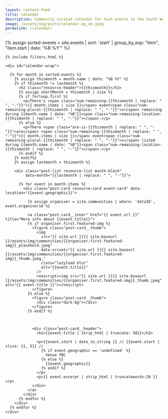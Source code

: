 ```yaml
---
layout: content-feed
title: Calendar
description: Community curated calendar for tech events in the South West.
image: /assets/img/posts/calendar-og_sm.jpeg
permalink: /calendar/
---
```


<section class="blog blog--resource blog--calendar">
  <div class="container">
    {% assign sorted-events = site.events | sort: 'start' | group_by_exp: "item", "item.start | date: '%B %Y'" %}

    {% include filters.html %}

    <div id="calendar-wrap">

      {% for month in sorted-events %}
        {% assign thismonth = month.name | date: "%B %Y" %}
        {% if thismonth != lastmonth %}
          <h2 class="resource-header">{{thismonth}}</h2>
          {% assign shortMonth = thismonth | size %}
          {% if forloop.first %}
            <p>There's <span class="num-remaining-{{thismonth | replace: " ", "-"}}">{{ month.items | size }}</span> event<span class="num-remaining-plural-{{thismonth | replace: " ", "-"}}">s</span> remaining during {{month.name | date: "%B"}}<span class="num-remaining-location-{{thismonth | replace: " ", "-"}}"></span>.</p>
          {% else %}
            <p>There <span class="are-is-{{thismonth | replace: " ", "-"}}">are</span> <span class="num-remaining-{{thismonth | replace: " ", "-"}}">{{ month.items | size }}</span> event<span class="num-remaining-plural-{{thismonth | replace: " ", "-"}}">s</span> listed during {{month.name | date: "%B"}}<span class="num-remaining-location-{{thismonth | replace: " ", "-"}}"></span>.</p>
          {% endif %}
        {% endif%}
        {% assign lastmonth = thismonth %}

        <div class="post-list resource-list month-block"
             data-month="{{lastmonth | replace: " ", "-"}}">

          {% for event in month.items %}
            <div class="post-card resource-card event-card" data-location="{{event.geographic}}">

              {% assign organiser = site.communities | where: 'dataID', event.organiserid %}

              <a class="post-card__inner" href="{{ event.url }}" title="More info about {{event.title}}">
              {% if organiser.first.featured-img %}
                <figure class="post-card__thumb">
                  <img
                    src="{{ site.url }}{{ site.baseurl }}/assets/img/communities/{{organiser.first.featured-img}}_placehold.jpeg"
                    data-srcset="{{ site.url }}{{ site.baseurl }}/assets/img/communities/{{organiser.first.featured-img}}_thumb.jpeg,"
                    class="lazyload blur"
                    alt="{{event.title}}"
                  />
                  <noscript><img src="{{ site.url }}{{ site.baseurl }}/assets/img/communities/{{organiser.first.featured-img}}_thumb.jpeg" alt="{{ event.title }}"></noscript>
                </figure>
              {% else %}
                <figure class="post-card__thumb">
                  <div class="dark-bg"></div>
                </figure>
              {% endif %}



                <div class="post-card__header">
                  <h2>{{event.title | strip_html | truncate: 50}}</h2>

                  <p>{{event.start | date_to_string }} // {{event.start | slice: 11, 5}} //
                    {% if event.geographic == 'undefined' %}
                      Venue TBC
                    {% else %}
                      {{event.geographic}}
                    {% endif %}
                  </p>
                  <p>{{ event.excerpt | strip_html | truncatewords:20 }}</p>
                </div>
              </a>
            </div>
          {% endfor %}
        </div>
      {% endfor %}
    </div>

  </div>
</section>
